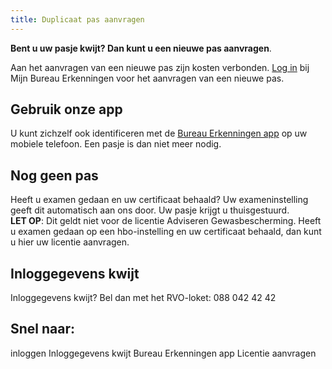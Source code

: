```yaml
---
title: Duplicaat pas aanvragen
---
```


**Bent u uw pasje kwijt? Dan kunt u een nieuwe pas aanvragen**.

Aan het aanvragen van een nieuwe pas zijn kosten verbonden. [Log in](/mijn-bureau-erkenningen/login) bij Mijn Bureau Erkenningen voor het aanvragen van een nieuwe pas.

## Gebruik onze app

U kunt zichzelf ook identificeren met de [Bureau Erkenningen app](/mijn-bureau-erkenningen/be-app/) op uw mobiele telefoon. Een pasje is dan niet meer nodig.

## Nog geen pas

Heeft u examen gedaan en uw certificaat behaald? Uw exameninstelling geeft dit automatisch aan ons door. Uw pasje krijgt u thuisgestuurd. \
**LET OP**: Dit geldt niet voor de licentie Adviseren Gewasbescherming. Heeft u examen gedaan op een hbo-instelling en uw certificaat behaald, dan kunt u hier uw licentie aanvragen.

## Inloggegevens kwijt

Inloggegevens kwijt? Bel dan met het RVO-loket: 088 042 42 42

## Snel naar:

<link-container>
<link-button to="/mijn-bureau-erkenningen/inloggen">inloggen</link-button>
<link-button to="/mijn bureau erkenningen/inloggegevens-kwijt">Inloggegevens kwijt</link-button>
<link-button to="/mijn-bureau-erkenningen/be-app">Bureau Erkenningen app</link-button>
<link-button to="/licenties/licentie-aanvragen">Licentie aanvragen</link-button>
</link-container>
